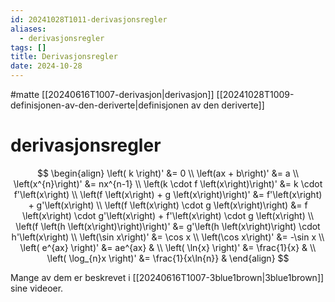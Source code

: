```yaml
---
id: 20241028T1011-derivasjonsregler
aliases:
  - derivasjonsregler
tags: []
title: Derivasjonsregler
date: 2024-10-28
---
```


#matte [[20240616T1007-derivasjon|derivasjon]] [[20241028T1009-definisjonen-av-den-deriverte|definisjonen av den deriverte]]

# derivasjonsregler

$$
\begin{align}
    \left( k \right)' &= 0 \\
	\left(ax + b\right)' &= a  \\
	\left(x^{n}\right)' &= nx^{n-1}  \\
	\left(k \cdot f \left(x\right)\right)' &= k \cdot f'\left(x\right)  \\
	\left(f \left(x\right) + g \left(x\right)\right)' &= f'\left(x\right) + g'\left(x\right)  \\
	\left(f \left(x\right) \cdot g \left(x\right)\right) &= f \left(x\right) \cdot g'\left(x\right) + f'\left(x\right) \cdot g \left(x\right)  \\
	\left(f \left(h \left(x\right)\right)\right)' &= g'\left(h \left(x\right)\right) \cdot h'\left(x\right)  \\
	\left(\sin x\right)' &= \cos x  \\
	\left(\cos x\right)' &= -\sin x \\
	\left( e^{ax} \right)' &= ae^{ax} & \\
	\left( \ln{x} \right)' &= \frac{1}{x} & \\
	\left( \log_{n}x \right)' &= \frac{1}{x\ln{n}} &
\end{align}
$$

Mange av dem er beskrevet i [[20240616T1007-3blue1brown|3blue1brown]] sine videoer.
